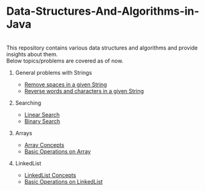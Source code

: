 # Data-Structures-And-Algorithms-in-Java
<br />
This repository contains various data structures and algorithms and provide insights about them.<br /> 
Below topics/problems are covered as of now.

1. General problems with Strings
	- [Remove spaces in a given String](../master/src/com/deepak/Strings/RemoveSpaces.java)
	- [Reverse words and characters in a given String](../master/src/com/deepak/Strings/ReverseWords.java)
	
2. Searching 
	- [Linear Search](../master/src/com/deepak/Searching/LinearSearch.java)
	- [Binary Search](../master/src/com/deepak/Searching/BinarySearch.java)
	
3. Arrays	
	- [Array Concepts](../master/src/com/deepak/Arrays/ArrayConcepts)
	- [Basic Operations on Array](../master/src/com/deepak/Arrays/BasicOperations.java)
	
4. LinkedList
	- [LinkedList Concepts](../master/src/com/deepak/LinkedList/LinkedListConcepts)
	- [Basic Operations on LinkedList](../master/src/com/deepak/LinkedList/BasicOperations.java)	


